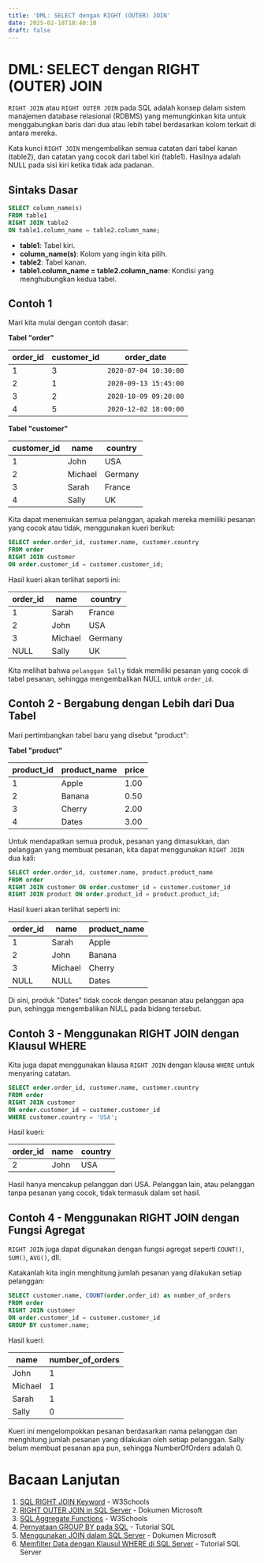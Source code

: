 ```yaml
---
title: 'DML: SELECT dengan RIGHT (OUTER) JOIN'
date: 2025-02-18T18:40:10
draft: false
---
```


# DML: SELECT dengan RIGHT (OUTER) JOIN

`RIGHT JOIN` atau `RIGHT OUTER JOIN` pada SQL adalah konsep dalam sistem manajemen database relasional (RDBMS) yang memungkinkan kita untuk menggabungkan baris dari dua atau lebih tabel berdasarkan kolom terkait di antara mereka.

Kata kunci `RIGHT JOIN` mengembalikan semua catatan dari tabel kanan (table2), dan catatan yang cocok dari tabel kiri (table1). Hasilnya adalah NULL pada sisi kiri ketika tidak ada padanan.

## Sintaks Dasar

```sql
SELECT column_name(s)
FROM table1
RIGHT JOIN table2
ON table1.column_name = table2.column_name;
```

- **table1**: Tabel kiri.
- **column_name(s)**: Kolom yang ingin kita pilih.
- **table2**: Tabel kanan.
- **table1.column_name = table2.column_name**: Kondisi yang menghubungkan kedua tabel.

## Contoh 1

Mari kita mulai dengan contoh dasar:

**Tabel "order"**

| order_id | customer_id | order_date            |
| -------- | ----------- | --------------------- |
| 1        | 3           | `2020-07-04 10:30:00` |
| 2        | 1           | `2020-09-13 15:45:00` |
| 3        | 2           | `2020-10-09 09:20:00` |
| 4        | 5           | `2020-12-02 18:00:00` |

**Tabel "customer"**

| customer_id | name    | country |
| ----------- | ------- | ------- |
| 1           | John    | USA     |
| 2           | Michael | Germany |
| 3           | Sarah   | France  |
| 4           | Sally   | UK      |

Kita dapat menemukan semua pelanggan, apakah mereka memiliki pesanan yang cocok atau tidak, menggunakan kueri berikut:

```sql
SELECT order.order_id, customer.name, customer.country
FROM order
RIGHT JOIN customer
ON order.customer_id = customer.customer_id;
```

Hasil kueri akan terlihat seperti ini:

| order_id | name    | country |
| -------- | ------- | ------- |
| 1        | Sarah   | France  |
| 2        | John    | USA     |
| 3        | Michael | Germany |
| NULL     | Sally   | UK      |

Kita melihat bahwa `pelanggan Sally` tidak memiliki pesanan yang cocok di tabel pesanan, sehingga mengembalikan NULL untuk `order_id`.

## Contoh 2 - Bergabung dengan Lebih dari Dua Tabel

Mari pertimbangkan tabel baru yang disebut "product":

**Tabel "product"**

| product_id | product_name | price |
| ---------- | ------------ | ----- |
| 1          | Apple        | 1.00  |
| 2          | Banana       | 0.50  |
| 3          | Cherry       | 2.00  |
| 4          | Dates        | 3.00  |

Untuk mendapatkan semua produk, pesanan yang dimasukkan, dan pelanggan yang membuat pesanan, kita dapat menggunakan `RIGHT JOIN` dua kali:

```sql
SELECT order.order_id, customer.name, product.product_name
FROM order
RIGHT JOIN customer ON order.customer_id = customer.customer_id
RIGHT JOIN product ON order.product_id = product.product_id;
```

Hasil kueri akan terlihat seperti ini:

| order_id | name    | product_name |
| -------- | ------- | ------------ |
| 1        | Sarah   | Apple        |
| 2        | John    | Banana       |
| 3        | Michael | Cherry       |
| NULL     | NULL    | Dates        |

Di sini, produk "Dates" tidak cocok dengan pesanan atau pelanggan apa pun, sehingga mengembalikan NULL pada bidang tersebut.

## Contoh 3 - Menggunakan RIGHT JOIN dengan Klausul WHERE

Kita juga dapat menggunakan klausa `RIGHT JOIN` dengan klausa `WHERE` untuk menyaring catatan.

```sql
SELECT order.order_id, customer.name, customer.country
FROM order
RIGHT JOIN customer
ON order.customer_id = customer.customer_id
WHERE customer.country = 'USA';
```

Hasil kueri:

| order_id | name | country |
| -------- | ---- | ------- |
| 2        | John | USA     |

Hasil hanya mencakup pelanggan dari USA. Pelanggan lain, atau pelanggan tanpa pesanan yang cocok, tidak termasuk dalam set hasil.

## Contoh 4 - Menggunakan RIGHT JOIN dengan Fungsi Agregat

`RIGHT JOIN` juga dapat digunakan dengan fungsi agregat seperti `COUNT()`, `SUM()`, `AVG()`, dll.

Katakanlah kita ingin menghitung jumlah pesanan yang dilakukan setiap pelanggan:

```sql
SELECT customer.name, COUNT(order.order_id) as number_of_orders
FROM order
RIGHT JOIN customer
ON order.customer_id = customer.customer_id
GROUP BY customer.name;
```

Hasil kueri:

| name    | number_of_orders |
| ------- | ---------------- |
| John    | 1                |
| Michael | 1                |
| Sarah   | 1                |
| Sally   | 0                |

Kueri ini mengelompokkan pesanan berdasarkan nama pelanggan dan menghitung jumlah pesanan yang dilakukan oleh setiap pelanggan. Sally belum membuat pesanan apa pun, sehingga NumberOfOrders adalah 0.

# Bacaan Lanjutan

1. [SQL RIGHT JOIN Keyword](https://www.w3schools.com/sql/sql_join_right.asp) - W3Schools
2. [RIGHT OUTER JOIN in SQL Server](https://docs.microsoft.com/en-us/sql/t-sql/queries/from-transact-sql?view=sql-server-ver15#right-outer-join) - Dokumen Microsoft
3. [SQL Aggregate Functions](https://www.w3schools.com/sql/sql_count_avg_sum.asp) - W3Schools
4. [Pernyataan GROUP BY pada SQL](https://www.sqltutorial.org/sql-group-by/) - Tutorial SQL
5. [Menggunakan JOIN dalam SQL Server](https://docs.microsoft.com/en-us/sql/t-sql/queries/select-transact-sql?view=sql-server-ver15#using-joins) - Dokumen Microsoft
6. [Memfilter Data dengan Klausul WHERE di SQL Server](https://www.sqlservertutorial.net/sql-server-basics/sql-server-where/) - Tutorial SQL Server
